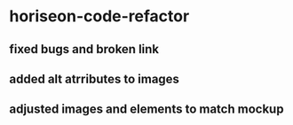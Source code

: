 # horiseon-code-refactor
## fixed bugs and broken link
## added alt atrributes to images
## adjusted images and elements to match mockup 
